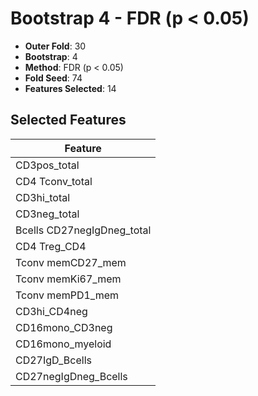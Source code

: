 # Bootstrap 4 - FDR (p < 0.05)

- **Outer Fold**: 30
- **Bootstrap**: 4
- **Method**: FDR (p < 0.05)
- **Fold Seed**: 74
- **Features Selected**: 14

## Selected Features

| Feature |
|---------|
| CD3pos_total |
| CD4 Tconv_total |
| CD3hi_total |
| CD3neg_total |
| Bcells CD27negIgDneg_total |
| CD4 Treg_CD4 |
| Tconv memCD27_mem |
| Tconv memKi67_mem |
| Tconv memPD1_mem |
| CD3hi_CD4neg |
| CD16mono_CD3neg |
| CD16mono_myeloid |
| CD27IgD_Bcells |
| CD27negIgDneg_Bcells |
